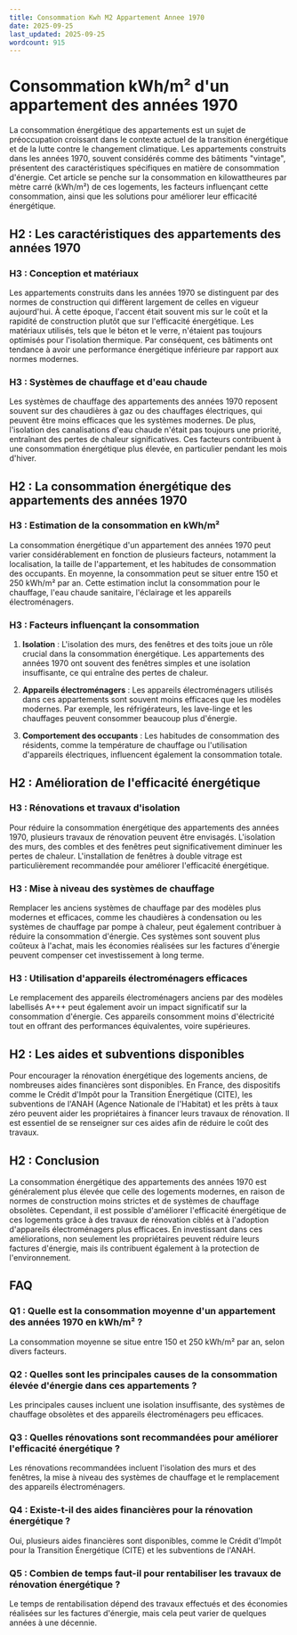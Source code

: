 ```yaml
---
title: Consommation Kwh M2 Appartement Annee 1970
date: 2025-09-25
last_updated: 2025-09-25
wordcount: 915
---
```


# Consommation kWh/m² d'un appartement des années 1970

La consommation énergétique des appartements est un sujet de préoccupation croissant dans le contexte actuel de la transition énergétique et de la lutte contre le changement climatique. Les appartements construits dans les années 1970, souvent considérés comme des bâtiments "vintage", présentent des caractéristiques spécifiques en matière de consommation d'énergie. Cet article se penche sur la consommation en kilowattheures par mètre carré (kWh/m²) de ces logements, les facteurs influençant cette consommation, ainsi que les solutions pour améliorer leur efficacité énergétique.

## H2 : Les caractéristiques des appartements des années 1970

### H3 : Conception et matériaux

Les appartements construits dans les années 1970 se distinguent par des normes de construction qui diffèrent largement de celles en vigueur aujourd'hui. À cette époque, l'accent était souvent mis sur le coût et la rapidité de construction plutôt que sur l'efficacité énergétique. Les matériaux utilisés, tels que le béton et le verre, n'étaient pas toujours optimisés pour l'isolation thermique. Par conséquent, ces bâtiments ont tendance à avoir une performance énergétique inférieure par rapport aux normes modernes.

### H3 : Systèmes de chauffage et d'eau chaude

Les systèmes de chauffage des appartements des années 1970 reposent souvent sur des chaudières à gaz ou des chauffages électriques, qui peuvent être moins efficaces que les systèmes modernes. De plus, l'isolation des canalisations d'eau chaude n'était pas toujours une priorité, entraînant des pertes de chaleur significatives. Ces facteurs contribuent à une consommation énergétique plus élevée, en particulier pendant les mois d'hiver.

## H2 : La consommation énergétique des appartements des années 1970

### H3 : Estimation de la consommation en kWh/m²

La consommation énergétique d'un appartement des années 1970 peut varier considérablement en fonction de plusieurs facteurs, notamment la localisation, la taille de l'appartement, et les habitudes de consommation des occupants. En moyenne, la consommation peut se situer entre 150 et 250 kWh/m² par an. Cette estimation inclut la consommation pour le chauffage, l'eau chaude sanitaire, l'éclairage et les appareils électroménagers.

### H3 : Facteurs influençant la consommation

1. **Isolation** : L'isolation des murs, des fenêtres et des toits joue un rôle crucial dans la consommation énergétique. Les appartements des années 1970 ont souvent des fenêtres simples et une isolation insuffisante, ce qui entraîne des pertes de chaleur.

2. **Appareils électroménagers** : Les appareils électroménagers utilisés dans ces appartements sont souvent moins efficaces que les modèles modernes. Par exemple, les réfrigérateurs, les lave-linge et les chauffages peuvent consommer beaucoup plus d'énergie.

3. **Comportement des occupants** : Les habitudes de consommation des résidents, comme la température de chauffage ou l'utilisation d'appareils électriques, influencent également la consommation totale.

## H2 : Amélioration de l'efficacité énergétique

### H3 : Rénovations et travaux d'isolation

Pour réduire la consommation énergétique des appartements des années 1970, plusieurs travaux de rénovation peuvent être envisagés. L'isolation des murs, des combles et des fenêtres peut significativement diminuer les pertes de chaleur. L'installation de fenêtres à double vitrage est particulièrement recommandée pour améliorer l'efficacité énergétique.

### H3 : Mise à niveau des systèmes de chauffage

Remplacer les anciens systèmes de chauffage par des modèles plus modernes et efficaces, comme les chaudières à condensation ou les systèmes de chauffage par pompe à chaleur, peut également contribuer à réduire la consommation d'énergie. Ces systèmes sont souvent plus coûteux à l'achat, mais les économies réalisées sur les factures d'énergie peuvent compenser cet investissement à long terme.

### H3 : Utilisation d'appareils électroménagers efficaces

Le remplacement des appareils électroménagers anciens par des modèles labellisés A+++ peut également avoir un impact significatif sur la consommation d'énergie. Ces appareils consomment moins d'électricité tout en offrant des performances équivalentes, voire supérieures.

## H2 : Les aides et subventions disponibles

Pour encourager la rénovation énergétique des logements anciens, de nombreuses aides financières sont disponibles. En France, des dispositifs comme le Crédit d'Impôt pour la Transition Énergétique (CITE), les subventions de l'ANAH (Agence Nationale de l'Habitat) et les prêts à taux zéro peuvent aider les propriétaires à financer leurs travaux de rénovation. Il est essentiel de se renseigner sur ces aides afin de réduire le coût des travaux.

## H2 : Conclusion

La consommation énergétique des appartements des années 1970 est généralement plus élevée que celle des logements modernes, en raison de normes de construction moins strictes et de systèmes de chauffage obsolètes. Cependant, il est possible d'améliorer l'efficacité énergétique de ces logements grâce à des travaux de rénovation ciblés et à l'adoption d'appareils électroménagers plus efficaces. En investissant dans ces améliorations, non seulement les propriétaires peuvent réduire leurs factures d'énergie, mais ils contribuent également à la protection de l'environnement.

## FAQ

### Q1 : Quelle est la consommation moyenne d'un appartement des années 1970 en kWh/m² ?

La consommation moyenne se situe entre 150 et 250 kWh/m² par an, selon divers facteurs.

### Q2 : Quelles sont les principales causes de la consommation élevée d'énergie dans ces appartements ?

Les principales causes incluent une isolation insuffisante, des systèmes de chauffage obsolètes et des appareils électroménagers peu efficaces.

### Q3 : Quelles rénovations sont recommandées pour améliorer l'efficacité énergétique ?

Les rénovations recommandées incluent l'isolation des murs et des fenêtres, la mise à niveau des systèmes de chauffage et le remplacement des appareils électroménagers.

### Q4 : Existe-t-il des aides financières pour la rénovation énergétique ?

Oui, plusieurs aides financières sont disponibles, comme le Crédit d'Impôt pour la Transition Énergétique (CITE) et les subventions de l'ANAH.

### Q5 : Combien de temps faut-il pour rentabiliser les travaux de rénovation énergétique ?

Le temps de rentabilisation dépend des travaux effectués et des économies réalisées sur les factures d'énergie, mais cela peut varier de quelques années à une décennie.